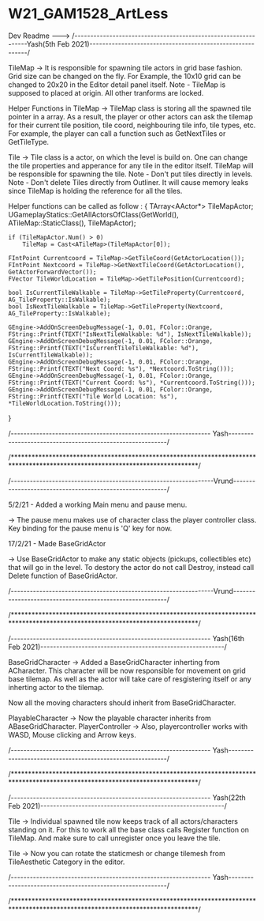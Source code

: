 # W21_GAM1528_ArtLess

Dev Readme --->
/---------------------------------------------------------------Yash(5th Feb 2021)----------------------------------------------------------/ 

TileMap ->  It is responsible for spawning tile actors in grid base fashion. Grid size can be changed on the fly. 
		  For Example, the 10x10 grid can be changed to 20x20 in the Editor detail panel itself.
		  Note - TileMap is supposed to placed at origin. All other tranforms are locked.

Helper Functions in TileMap -> TileMap class is storing all the spawned tile pointer in a array.
				     As a result, the player or other actors can ask the tilemap for their current tile position, tile coord, neighbouring tile info, tile types, etc.
				     For example, the player can call a function such as GetNextTiles or GetTileType.

Tile -> Tile class is a actor, on which the level is build on. One can change the tile properties and apperance for any tile in the editor itself. 
	      TileMap will be responsible for spawning the tile. 
	      Note - Don't put tiles directly in levels.
	      Note - Don't delete Tiles directly from Outliner. It will cause memory leaks since TileMap is holding the reference for all the tiles.

Helper functions can be called as follow :
{
	TArray<AActor*> TileMapActor;
	UGameplayStatics::GetAllActorsOfClass(GetWorld(), ATileMap::StaticClass(), TileMapActor);
	
	if (TileMapActor.Num() > 0)
		TileMap = Cast<ATileMap>(TileMapActor[0]);

	FIntPoint Currentcoord = TileMap->GetTileCoord(GetActorLocation());
	FIntPoint Nextcoord = TileMap->GetNextTileCoord(GetActorLocation(), GetActorForwardVector());
	FVector TileWorldLocation = TileMap->GetTilePosition(Currentcoord);

	bool IsCurrentTileWalkable = TileMap->GetTileProperty(Currentcoord, AG_TileProperty::IsWalkable);
	bool IsNextTileWalkable = TileMap->GetTileProperty(Nextcoord, AG_TileProperty::IsWalkable);
	
	GEngine->AddOnScreenDebugMessage(-1, 0.01, FColor::Orange, FString::Printf(TEXT("IsNextTileWalkable: %d"), IsNextTileWalkable));
	GEngine->AddOnScreenDebugMessage(-1, 0.01, FColor::Orange, FString::Printf(TEXT("IsCurrentTileTileWalkable: %d"), IsCurrentTileWalkable));
	GEngine->AddOnScreenDebugMessage(-1, 0.01, FColor::Orange, FString::Printf(TEXT("Next Coord: %s"), *Nextcoord.ToString()));
	GEngine->AddOnScreenDebugMessage(-1, 0.01, FColor::Orange, FString::Printf(TEXT("Current Coord: %s"), *Currentcoord.ToString()));
	GEngine->AddOnScreenDebugMessage(-1, 0.01, FColor::Orange, FString::Printf(TEXT("Tile World Location: %s"), *TileWorldLocation.ToString()));
}

/--------------------------------------------------------------- Yash----------------------------------------------------------/

/******************************************************************************************************************************/

/----------------------------------------------------------------Vrund---------------------------------------------------------/

5/2/21 - Added a working Main menu and pause menu.

-> The pause menu makes use of character class the player controller class.
Key binding for the pause menu is 'Q' key for now.

17/2/21 - Made BaseGridActor

-> Use BaseGridActor to make any static objects (pickups, collectibles etc) that will go in the level. 
To destory the actor do not call Destroy, instead call Delete function of BaseGridActor.

/----------------------------------------------------------------Vrund---------------------------------------------------------/

/******************************************************************************************************************************/

/--------------------------------------------------------------- Yash(16th Feb 2021)----------------------------------------------------------/

BaseGridCharacter -> Added a BaseGridCharacter inherting from ACharacter. This character will be now responsible for movement on grid base tilemap.
		     As well as the actor will take care of resgistering itself or any inherting actor to the tilemap.

Now all the moving characters should inherit from BaseGridCharacter.

PlayableCharacter -> Now the playable character inherits from ABaseGridCharacter.
PlayerController -> Also, playercontroller works with WASD, Mouse clicking and Arrow keys.

/--------------------------------------------------------------- Yash----------------------------------------------------------/

/******************************************************************************************************************************/

/--------------------------------------------------------------- Yash(22th Feb 2021)----------------------------------------------------------/

Tile -> Individual spawned tile now keeps track of all actors/characters standing on it.
	For this to work all the base class calls Register function on TileMap. And make sure to call unregister once you leave the tile.

Tile -> Now you can rotate the staticmesh or change tilemesh from TileAesthetic Category in the editor.

/--------------------------------------------------------------- Yash----------------------------------------------------------/


/******************************************************************************************************************************/